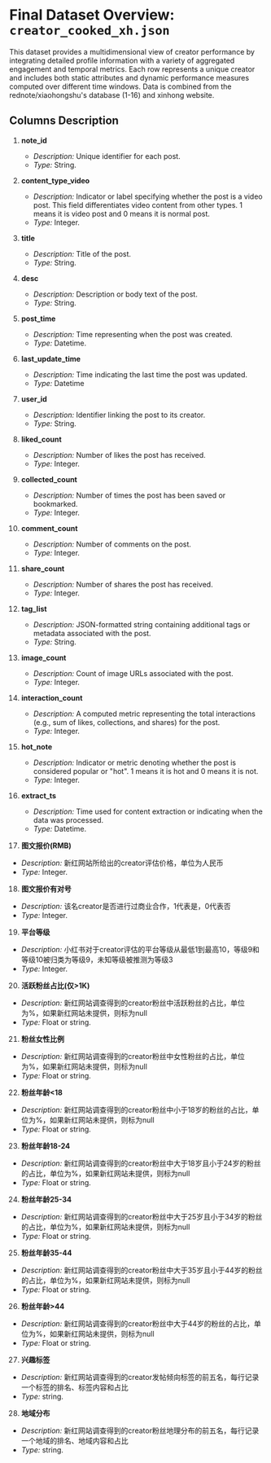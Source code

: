 # Final Dataset Overview: `creator_cooked_xh.json`

This dataset provides a multidimensional view of creator performance by integrating detailed profile information with a variety of aggregated engagement and temporal metrics. Each row represents a unique creator and includes both static attributes and dynamic performance measures computed over different time windows. Data is combined from the rednote/xiaohongshu's database (1-16) and xinhong website.

## Columns Description

1. **note_id**  
   - *Description:* Unique identifier for each post.  
   - *Type:* String.

2. **content_type_video**  
   - *Description:* Indicator or label specifying whether the post is a video post. This field differentiates video content from other types. 1 means it is video post and 0 means it is normal post. 
   - *Type:* Integer.

3. **title**  
   - *Description:* Title of the post.  
   - *Type:* String.

4. **desc**  
   - *Description:* Description or body text of the post.  
   - *Type:* String.

5. **post_time**  
   - *Description:* Time representing when the post was created.  
   - *Type:* Datetime.

6. **last_update_time**  
   - *Description:* Time indicating the last time the post was updated.  
   - *Type:* Datetime

7. **user_id**  
   - *Description:* Identifier linking the post to its creator.  
   - *Type:* String.

8. **liked_count**  
   - *Description:* Number of likes the post has received.  
   - *Type:* Integer.

9. **collected_count**  
   - *Description:* Number of times the post has been saved or bookmarked.  
   - *Type:* Integer.

10. **comment_count**  
    - *Description:* Number of comments on the post.  
    - *Type:* Integer.

11. **share_count**  
    - *Description:* Number of shares the post has received.  
    - *Type:* Integer.

12. **tag_list**  
    - *Description:* JSON-formatted string containing additional tags or metadata associated with the post.  
    - *Type:* String.

13. **image_count**  
    - *Description:* Count of image URLs associated with the post.  
    - *Type:* Integer.

14. **interaction_count**  
    - *Description:* A computed metric representing the total interactions (e.g., sum of likes, collections, and shares) for the post.  
    - *Type:* Integer.

15. **hot_note**  
    - *Description:* Indicator or metric denoting whether the post is considered popular or "hot". 1 means it is hot and 0 means it is not.  
    - *Type:* Integer.

16. **extract_ts**  
    - *Description:* Time used for content extraction or indicating when the data was processed.  
    - *Type:* Datetime.

17. **图文报价(RMB)**  
   - *Description:* 新红网站所给出的creator评估价格，单位为人民币
   - *Type:* Integer.

18. **图文报价有对号**  
   - *Description:* 该名creator是否进行过商业合作，1代表是，0代表否
   - *Type:* Integer.

19. **平台等级**  
   - *Description:* 小红书对于creator评估的平台等级从最低1到最高10，等级9和等级10被归类为等级9，未知等级被推测为等级3
   - *Type:* Integer.

20. **活跃粉丝占比(仅>1K)**  
   - *Description:* 新红网站调查得到的creator粉丝中活跃粉丝的占比，单位为%，如果新红网站未提供，则标为null
   - *Type:* Float or string.

21. **粉丝女性比例**  
   - *Description:* 新红网站调查得到的creator粉丝中女性粉丝的占比，单位为%，如果新红网站未提供，则标为null
   - *Type:* Float or string.

22. **粉丝年龄<18**  
   - *Description:* 新红网站调查得到的creator粉丝中小于18岁的粉丝的占比，单位为%，如果新红网站未提供，则标为null
   - *Type:* Float or string.

23. **粉丝年龄18-24**  
   - *Description:* 新红网站调查得到的creator粉丝中大于18岁且小于24岁的粉丝的占比，单位为%，如果新红网站未提供，则标为null
   - *Type:* Float or string.

24. **粉丝年龄25-34**  
   - *Description:* 新红网站调查得到的creator粉丝中大于25岁且小于34岁的粉丝的占比，单位为%，如果新红网站未提供，则标为null
   - *Type:* Float or string.

25. **粉丝年龄35-44**  
   - *Description:* 新红网站调查得到的creator粉丝中大于35岁且小于44岁的粉丝的占比，单位为%，如果新红网站未提供，则标为null
   - *Type:* Float or string.

26. **粉丝年龄>44**  
   - *Description:* 新红网站调查得到的creator粉丝中大于44岁的粉丝的占比，单位为%，如果新红网站未提供，则标为null
   - *Type:* Float or string.
   
27. **兴趣标签**  
   - *Description:* 新红网站调查得到的creator发帖倾向标签的前五名，每行记录一个标签的排名、标签内容和占比
   - *Type:* string.

28. **地域分布**  
   - *Description:* 新红网站调查得到的creator粉丝地理分布的前五名，每行记录一个地域的排名、地域内容和占比
   - *Type:* string.